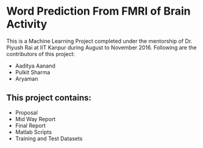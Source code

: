 # Word Prediction From FMRI of Brain Activity

This is a Machine Learning Project completed under the mentorship of Dr. Piyush Rai at IIT Kanpur during August to November 2016. Following are the contributors of this project:

- Aaditya Aanand
- Pulkit Sharma
- Aryaman

## This project contains:

- Proposal
- Mid Way Report
- Final Report
- Matlab Scripts
- Training and Test Datasets
